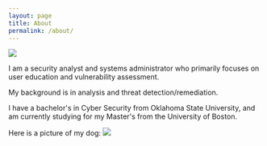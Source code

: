 ```yaml
---
layout: page
title: About
permalink: /about/
---
```


<style>
img {
	max-width: 25%;
	height: auto;
}
</style>

<img src="../docs/images/filephoto.jpg">

I am a security analyst and systems administrator who primarily focuses on user education and vulnerability assessment.

My background is in analysis and threat detection/remediation.

I have a bachelor's in Cyber Security from Oklahoma State University, and am currently studying for my Master's from the University of Boston.

Here is a picture of my dog:
<img src='../docs/images/IMG_20211107_194708_2.jpg'>
